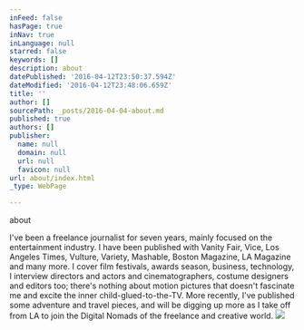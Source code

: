 ```yaml
---
inFeed: false
hasPage: true
inNav: true
inLanguage: null
starred: false
keywords: []
description: about
datePublished: '2016-04-12T23:50:37.594Z'
dateModified: '2016-04-12T23:48:06.659Z'
title: ''
author: []
sourcePath: _posts/2016-04-04-about.md
published: true
authors: []
publisher:
  name: null
  domain: null
  url: null
  favicon: null
url: about/index.html
_type: WebPage

---
```

about

I've been a freelance journalist for seven years, mainly focused on the entertainment industry. I have been published with Vanity Fair, Vice, Los Angeles Times, Vulture, Variety, Mashable, Boston Magazine, LA Magazine and many more. I cover film festivals, awards season, business, technology, I interview directors and actors and cinematographers, costume designers and editors too; there's nothing about motion pictures that doesn't fascinate me and excite the inner child-glued-to-the-TV. More recently, I've published some adventure and travel pieces, and will be digging up more as I take off from LA to join the Digital Nomads of the freelance and creative world.
![](https://the-grid-user-content.s3-us-west-2.amazonaws.com/f1fedf48-2795-4f69-890b-c3e371dc183f.jpg)